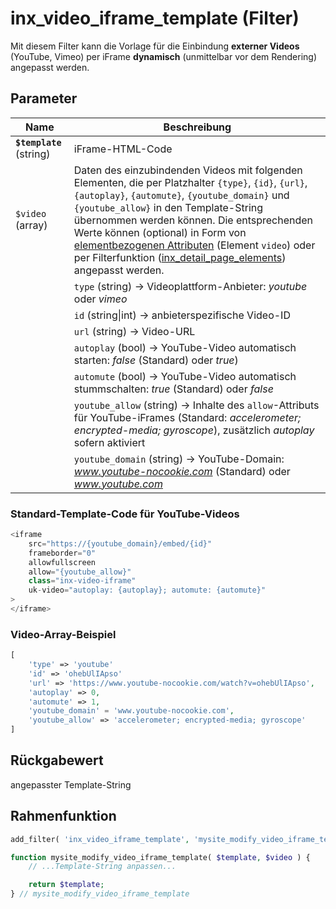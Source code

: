 # inx_video_iframe_template (Filter)

Mit diesem Filter kann die Vorlage für die Einbindung **externer Videos** (YouTube, Vimeo) per iFrame **dynamisch** (unmittelbar vor dem Rendering) angepasst werden.

## Parameter

| Name | Beschreibung |
| ---- | ------------ |
| **`$template`** (string) | iFrame-HTML-Code |
| `$video` (array) | Daten des einzubindenden Videos mit folgenden Elementen, die per Platzhalter `{type}`, `{id}`, `{url}`, `{autoplay}`, `{automute}`, `{youtube_domain}` und `{youtube_allow}` in den Template-String übernommen werden können. Die entsprechenden Werte können (optional) in Form von [elementbezogenen Attributen](/komponenten/detailansicht?id=video) (Element `video`) oder per Filterfunktion ([inx_detail_page_elements](filter-inx-detail-page-elements?id=template-gallery-und-video)) angepasst werden. |
| | `type` (string) → Videoplattform-Anbieter: *youtube* oder *vimeo* |
| | `id` (string\|int) → anbieterspezifische Video-ID |
| | `url` (string) → Video-URL |
| | `autoplay` (bool) → YouTube-Video automatisch starten: *false* (Standard) oder *true*) |
| | `automute` (bool) → YouTube-Video automatisch stummschalten: *true* (Standard) oder *false* |
| | `youtube_allow` (string) → Inhalte des `allow`-Attributs für YouTube-iFrames (Standard: *accelerometer; encrypted-media; gyroscope*), zusätzlich *autoplay* sofern aktiviert |
| | `youtube_domain` (string) → YouTube-Domain: *www.youtube-nocookie.com* (Standard) oder *www.youtube.com* |

### Standard-Template-Code für YouTube-Videos

```php
<iframe
	src="https://{youtube_domain}/embed/{id}"
	frameborder="0"
	allowfullscreen
	allow="{youtube_allow}"
	class="inx-video-iframe"
	uk-video="autoplay: {autoplay}; automute: {automute}"
>
</iframe>
```

### Video-Array-Beispiel

```php
[
	'type' => 'youtube'
	'id' => 'ohebUlIApso'
	'url' => 'https://www.youtube-nocookie.com/watch?v=ohebUlIApso',
	'autoplay' => 0,
	'automute' => 1,
	'youtube_domain' = 'www.youtube-nocookie.com',
	'youtube_allow' => 'accelerometer; encrypted-media; gyroscope'
]
```

## Rückgabewert

angepasster Template-String

## Rahmenfunktion

[](_info-snippet-einbindung.md ':include')

```php
add_filter( 'inx_video_iframe_template', 'mysite_modify_video_iframe_template', 10, 2 );

function mysite_modify_video_iframe_template( $template, $video ) {
	// ...Template-String anpassen...

	return $template;
} // mysite_modify_video_iframe_template

```

[](_backlink.md ':include')